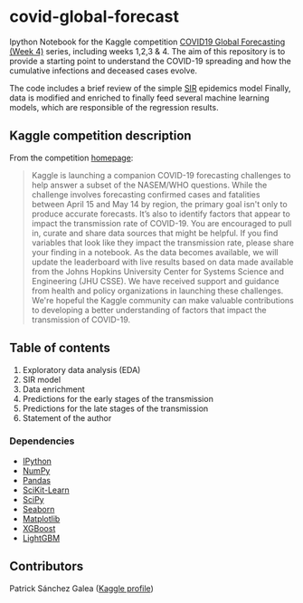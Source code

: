 # covid-global-forecast
Ipython Notebook for the Kaggle competition [COVID19 Global Forecasting (Week 4)](https://www.kaggle.com/c/covid19-global-forecasting-week-4) series, including weeks 1,2,3 & 4.
The aim of this repository is to provide a starting point to understand the COVID-19 spreading and how the cumulative infections and deceased cases evolve. 

The code includes a brief review of the simple [SIR](https://en.wikipedia.org/wiki/Compartmental_models_in_epidemiology#The_SIR_model) epidemics model
Finally, data is modified and enriched to finally feed several machine learning models, which are responsible of the regression results. 


## Kaggle competition description
From the competition [homepage](https://www.kaggle.com/c/covid19-global-forecasting-week-4):
> Kaggle is launching a companion COVID-19 forecasting challenges to help answer a subset of the NASEM/WHO questions. While the challenge involves forecasting confirmed cases and fatalities between April 15 and May 14 by region, the primary goal isn't only to produce accurate forecasts. It’s also to identify factors that appear to impact the transmission rate of COVID-19.
> You are encouraged to pull in, curate and share data sources that might be helpful. If you find variables that look like they impact the transmission rate, please share your finding in a notebook.
> As the data becomes available, we will update the leaderboard with live results based on data made available from the Johns Hopkins University Center for Systems Science and Engineering (JHU CSSE).
> We have received support and guidance from health and policy organizations in launching these challenges. We're hopeful the Kaggle community can make valuable contributions to developing a better understanding of factors that impact the transmission of COVID-19.

## Table of contents
1. Exploratory data analysis (EDA) 
2. SIR model
3. Data enrichment  
4. Predictions for the early stages of the transmission   
5. Predictions for the late stages of the transmission
6. Statement of the author

### Dependencies
- [IPython](http://ipython.org/)
- [NumPy](https://numpy.org/)
- [Pandas](https://pandas.pydata.org/)
- [SciKit-Learn](https://scikit-learn.org/stable/)
- [SciPy](https://www.scipy.org/)
- [Seaborn](https://seaborn.pydata.org/#)
- [Matplotlib](https://matplotlib.org/)
- [XGBoost](https://xgboost.readthedocs.io/en/latest/#)
- [LightGBM](https://lightgbm.readthedocs.io/en/latest/#)


## Contributors
Patrick Sánchez Galea ([Kaggle profile](https://www.kaggle.com/saga21))

